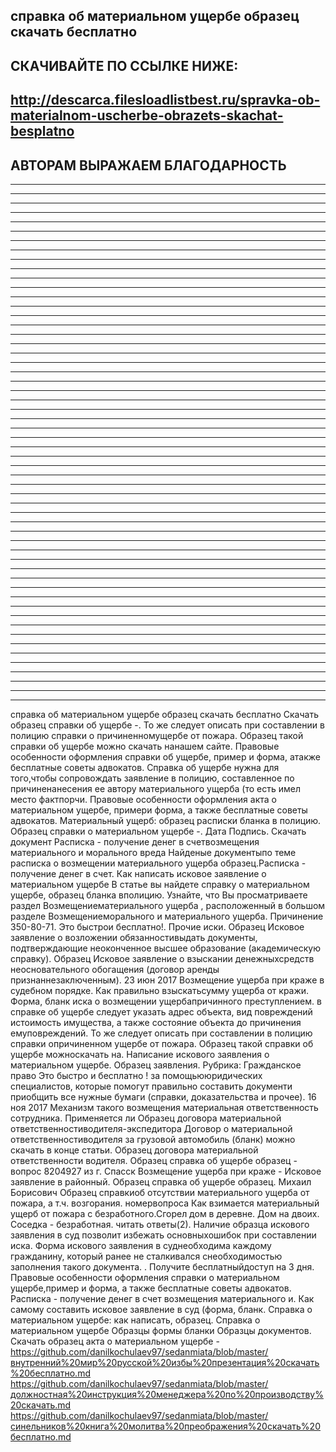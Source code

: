 справка об материальном ущербе образец скачать бесплатно
--------------------------------------------------
СКАЧИВАЙТЕ ПО ССЫЛКЕ НИЖЕ:
--------------------------------------------------
http://descarca.filesloadlistbest.ru/spravka-ob-materialnom-uscherbe-obrazets-skachat-besplatno
--------------------------------------------------
АВТОРАМ ВЫРАЖАЕМ БЛАГОДАРНОСТЬ
--------------------------------------------------
--------------------------------------------------
--------------------------------------------------
--------------------------------------------------
--------------------------------------------------
--------------------------------------------------
--------------------------------------------------
--------------------------------------------------
--------------------------------------------------
--------------------------------------------------
--------------------------------------------------
--------------------------------------------------
--------------------------------------------------
--------------------------------------------------
--------------------------------------------------
--------------------------------------------------
--------------------------------------------------
--------------------------------------------------
--------------------------------------------------
--------------------------------------------------
--------------------------------------------------
--------------------------------------------------
--------------------------------------------------
--------------------------------------------------
--------------------------------------------------
--------------------------------------------------
--------------------------------------------------
--------------------------------------------------
--------------------------------------------------
--------------------------------------------------
--------------------------------------------------
--------------------------------------------------
--------------------------------------------------
--------------------------------------------------
--------------------------------------------------
--------------------------------------------------
--------------------------------------------------
--------------------------------------------------
--------------------------------------------------
--------------------------------------------------
--------------------------------------------------
--------------------------------------------------
--------------------------------------------------
--------------------------------------------------
--------------------------------------------------
--------------------------------------------------
--------------------------------------------------
--------------------------------------------------
--------------------------------------------------
--------------------------------------------------
--------------------------------------------------
--------------------------------------------------
--------------------------------------------------
--------------------------------------------------
--------------------------------------------------
--------------------------------------------------
--------------------------------------------------
справка об материальном ущербе образец скачать бесплатно Скачать образец справки об ущербе -. То же следует описать при составлении в полицию справки о причиненномущербе от пожара. Образец такой справки об ущербе можно скачать нанашем сайте. Правовые особенности оформления справки об ущербе, пример и форма, атакже бесплатные советы адвокатов.  Справка об ущербе нужна для того,чтобы сопровождать заявление в полицию, составленное по причиненанесения ее автору материального ущерба (то есть имел место фактпорчи. Правовые особенности оформления акта о материальном ущербе, примери форма, а также бесплатные советы адвокатов. Материальный ущерб: образец расписки бланка в полицию. Образец справки о материальном ущербе -. Дата Подпись. Скачать документ Расписка - получение денег в счетвозмещения материального и морального вреда  Найденые документыпо теме расписка о возмещении материального ущерба образец.Расписка - получение денег в счет. Как написать исковое заявление о материальном ущербе
В статье вы найдете справку о материальном ущербе, образец бланка вполицию. Узнайте, что  Вы просматриваете раздел Возмещениематериального ущерба , расположенный в большом разделе Возмещениеморального и материального ущерба. Причинение  350-80-71. Это быстрои бесплатно!. Прочие иски. Образец Исковое заявление о возложении обязанностивыдать документы, подтверждающие неоконченное высшее образование (академическую справку). Образец Исковое заявление о взыскании денежныхсредств неосновательного обогащения (договор аренды признаннезаключенным). 23 июн 2017  Возмещение ущерба при краже в судебном порядке. Как правильно взыскатьсумму ущерба от кражи. Форма, бланк иска о возмещении ущербапричинного преступлением. в справке об ущербе следует указать адрес объекта, вид повреждений истоимость имущества, а также состояние объекта до причинения емуповреждений. То же следует описать при составлении в полицию справки опричиненном ущербе от пожара. Образец такой справки об ущербе можноскачать на. Написание искового заявления о материальном ущербе. Образец заявления. Рубрика: Гражданское право  Это быстро и бесплатно !  за помощьююридических специалистов, которые помогут правильно составить документи приобщить все нужные бумаги (справки, доказательства и прочее). 16 ноя 2017  Механизм такого возмещения  материальная ответственность сотрудника. Применяется ли  Образец договора материальной ответственностиводителя-экспедитора  Договор о материальной ответственностиводителя за грузовой автомобиль (бланк) можно скачать в конце статьи. Образец договора материальной ответственности водителя. Образец справка об ущербе образец - вопрос 8204927 из г. Спасск
Возмещение ущерба при краже - Исковое заявление в районный. Образец справка об ущербе образец. Михаил Борисович  Образец справкиоб отсутствии материального ущерба от пожара, а т.ч. возгорания. номервопроса  Как взимается материальный ущерб от пожара с безработного.Сгорел дом в деревне. Дом на двоих. Соседка - безработная. читать ответы(2). Наличие образца искового заявления в суд позволит избежать основныхошибок при составлении иска.  Форма искового заявления в суднеобходима каждому гражданину, который ранее не сталкивался снеобходимостью заполнения такого документа. . Получите бесплатныйдоступ на 3 дня. Правовые особенности оформления справки о материальном ущербе,пример и форма, а также бесплатные советы адвокатов. Расписка - получение денег в счет возмещения материального и. Как самому составить исковое заявление в суд (форма, бланк. Справка о материальном ущербе: как написать, образец. Справка о материальном ущербе Образцы формы бланки
Образцы документов. Скачать образец акта о материальном ущербе -
https://github.com/danilkochulaev97/sedanmiata/blob/master/внутренний%20мир%20русской%20избы%20презентация%20скачать%20бесплатно.md
https://github.com/danilkochulaev97/sedanmiata/blob/master/должностная%20инструкция%20менеджера%20по%20производству%20скачать.md
https://github.com/danilkochulaev97/sedanmiata/blob/master/синельников%20книга%20молитва%20преображения%20скачать%20бесплатно.md